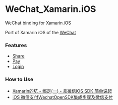 # WeChat_Xamarin.iOS

WeChat binding for Xamarin.iOS

Port of Xamarin iOS of the [WeChat](https://open.weixin.qq.com/cgi-bin/index?t=home/index&lang=en_US)

### Features

- [Share](https://open.weixin.qq.com/cgi-bin/showdocument?action=dir_list&t=resource/res_list&verify=1&id=open1419317332&token=&lang=en_US)
- [Pay](https://open.weixin.qq.com/cgi-bin/showdocument?action=dir_list&t=resource/res_list&verify=1&id=open1419317780&token=&lang=en_US)
- [Login](https://open.weixin.qq.com/cgi-bin/showdocument?action=dir_list&t=resource/res_list&verify=1&id=open1419317851&token=&lang=en_US)

### How to Use

- [Xamarin的坑 - 绑定(一) - 拿微信iOS SDK 简单说起](https://blog.csdn.net/kinfey/article/details/55517845)
- [iOS 微信支付WechatOpenSDK集成步骤及微信支付](https://blog.csdn.net/qq_33298465/article/details/80422571)
